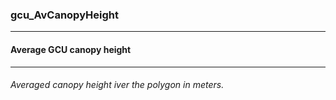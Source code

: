 ### gcu_AvCanopyHeight



------
#### Average GCU canopy height



------
###### Averaged canopy height iver the polygon in meters.